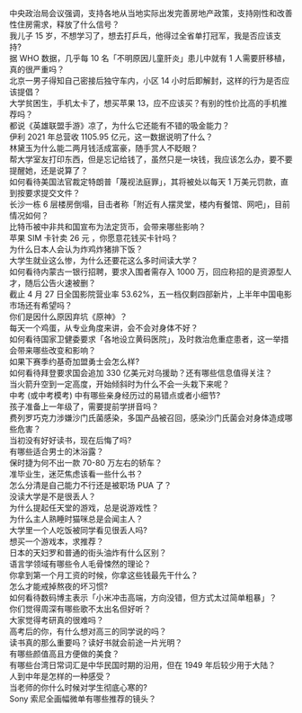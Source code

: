 中央政治局会议强调，支持各地从当地实际出发完善房地产政策，支持刚性和改善性住房需求，释放了什么信号？  
我儿子 15 岁，不想学习了，想去打乒乓，他得过全省单打冠军，我是否应该支持?  
据 WHO 数据，几乎每 10 名「不明原因儿童肝炎」患儿中就有 1 人需要肝移植，真的很严重吗？  
北京一男子得知自己密接后独守车内，小区 14 小时后即解封，这样的行为是否应该提倡？  
大学贫困生，手机太卡了，想买苹果 13，应不应该买？有别的性价比高的手机推荐吗？  
都说《英雄联盟手游》凉了，为什么它还能有不错的吸金能力？  
伊利 2021 年总营收 1105.95 亿元，这一数据说明了什么？  
林黛玉为什么能二两月钱活成富豪，随手赏人不眨眼？  
帮大学室友打印东西，但是忘记给钱了，虽然只是一块钱，我应该怎么办，要不要提醒她，还是说算了？  
如何看待美国法官裁定特朗普「蔑视法庭罪」，其将被处以每天 1 万美元罚款，直到按要求提交文件？  
长沙一栋 6 层楼房倒塌，目击者称「附近有人摆灵堂，楼内有餐馆、网吧」，目前情况如何？  
比特币被中非共和国宣布为法定货币，会带来哪些影响？  
苹果 SIM 卡针卖 26 元 ，你愿意花钱买卡针吗？  
为什么日本人会认为炸鸡炸猪排下饭？  
大学生就业这么惨，为什么还要花这么多时间读大学？  
如何看待内蒙古一银行招聘，要求入围者需存入 1000 万，回应称招的是资源型人才，随后公告火速被删？  
截止 4 月 27 日全国影院营业率 53.62%，五一档仅剩四部新片，上半年中国电影市场还有希望吗？  
你们是因什么原因弃坑《原神》？  
每天一个鸡蛋，从专业角度来讲，会不会对身体不好？  
如何看待国家卫健委要求「各地设立黄码医院」，及时救治危重症患者，这一举措会带来哪些改变和影响？  
如果下赛季约基奇加盟勇士会怎么样?  
如何看待拜登要求国会追加 330 亿美元对乌援助？还有哪些信息值得关注？  
当火箭升空到一定高度，开始倾斜时为什么不会一头栽下来呢？  
中考 (或中考模考) 中有哪些亲身经历过的易错点或者小细节?  
孩子准备上一年级了，需要提前学拼音吗？  
费列罗巧克力涉嫌沙门氏菌感染，多国产品被召回，感染沙门氏菌会对身体造成哪些危害？  
当初没有好好读书，现在后悔了吗?  
有哪些适合男士的沐浴露？  
保时捷为何不出一款 70-80 万左右的轿车？  
准毕业生，迷茫焦虑该看一些什么书？  
怎么分清是自己能力不行还是被职场 PUA 了？  
没读大学是不是很丢人？  
为什么提起任天堂的游戏，总是说游戏性？  
为什么主人熟睡时猫咪总是会闻主人？  
大学里一个人吃饭被同学看见很丢人吗?  
想买一个游戏本，求推荐？  
日本的天妇罗和普通的街头油炸有什么区别？  
语言学领域有哪些令人毛骨悚然的理论？  
你拿到第一个月工资的时候，你拿这些钱最先干什么？  
怎么才能戒掉熬夜的坏习惯?  
如何看待数码博主表示「小米冲击高端，方向没错，但方式太过简单粗暴」？  
你们觉得周深有哪些歌不太出名但好听？  
大家觉得考研真的很难吗？  
高考后的你，有什么想对高三的同学说的吗？  
读书真的那么重要吗？读好书就会前途一片光明？  
有哪些颜值高且方便做的美食？  
有哪些台湾日常词汇是中华民国时期的沿用，但在 1949 年后较少用于大陆？  
人到中年是怎样的一种感受？  
当老师的你什么时候对学生彻底心寒的?  
Sony 索尼全画幅微单有哪些推荐的镜头？  
